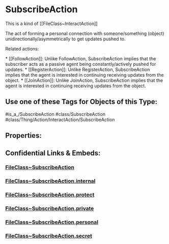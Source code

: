 ﻿---
limit: 9
mapWithTag: true
excludes: 
icon: link-2
version: "2.0"
tagNames:
  - class/SubscribeAction
  - class/Thing/Action/InteractAction/SubscribeAction
  - is_a_/SubscribeAction
  - schema-org/SubscribeAction
tags:
  - class/FileClass
  - class/SubscribeAction
  - is_a_/SubscribeAction
  - class/Thing/Action/InteractAction/SubscribeAction
extends: FileClass~Thing/FileClass~Action/FileClass~InteractAction
fields: []
---

# SubscribeAction
This is a kind of [[FileClass~InteractAction]]

The act of forming a personal connection with someone/something (object) unidirectionally/asymmetrically to get updates pushed to.

Related actions:

\* [[FollowAction]]: Unlike FollowAction, SubscribeAction implies that the subscriber acts as a passive agent being constantly/actively pushed for updates.
\* [[RegisterAction]]: Unlike RegisterAction, SubscribeAction implies that the agent is interested in continuing receiving updates from the object.
\* [[JoinAction]]: Unlike JoinAction, SubscribeAction implies that the agent is interested in continuing receiving updates from the object.


## Use one of these Tags for Objects of this Type:

#is_a_/SubscribeAction
#class/SubscribeAction
#class/Thing/Action/InteractAction/SubscribeAction

## Properties:



## Confidential Links & Embeds: 

### [FileClass~SubscribeAction](/_public/fileClass/FileClass~Thing/FileClass~Action/FileClass~InteractAction/FileClass~SubscribeAction.md) 

### [FileClass~SubscribeAction.internal](/_internal/fileClass/FileClass~Thing/FileClass~Action/FileClass~InteractAction/FileClass~SubscribeAction.internal.md) 

### [FileClass~SubscribeAction.protect](/_protect/fileClass/FileClass~Thing/FileClass~Action/FileClass~InteractAction/FileClass~SubscribeAction.protect.md) 

### [FileClass~SubscribeAction.private](/_private/fileClass/FileClass~Thing/FileClass~Action/FileClass~InteractAction/FileClass~SubscribeAction.private.md) 

### [FileClass~SubscribeAction.personal](/_personal/fileClass/FileClass~Thing/FileClass~Action/FileClass~InteractAction/FileClass~SubscribeAction.personal.md) 

### [FileClass~SubscribeAction.secret](/_secret/fileClass/FileClass~Thing/FileClass~Action/FileClass~InteractAction/FileClass~SubscribeAction.secret.md) 
